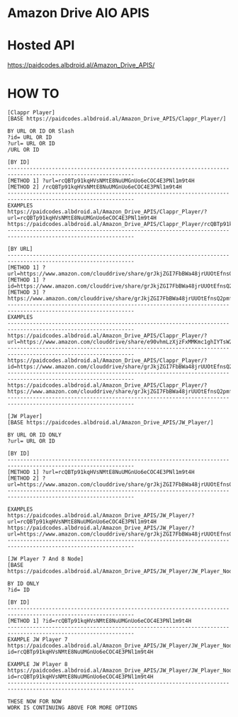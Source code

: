 # Amazon Drive AIO APIS

# Hosted API
https://paidcodes.albdroid.al/Amazon_Drive_APIS/

# HOW TO

    [Clappr Player]
    [BASE https://paidcodes.albdroid.al/Amazon_Drive_APIS/Clappr_Player/]

    BY URL OR ID OR Slash
    ?id= URL OR ID
    ?url= URL OR ID
    /URL OR ID

    [BY ID]
    --------------------------------------------------------------------------------------------------------------
    [METHOD 1] ?url=rcQBTp91kqHVsNMtE8NuUMGnUo6eCOC4E3PNl1m9t4H
    [METHOD 2] /rcQBTp91kqHVsNMtE8NuUMGnUo6eCOC4E3PNl1m9t4H
    --------------------------------------------------------------------------------------------------------------
    EXAMPLES
    https://paidcodes.albdroid.al/Amazon_Drive_APIS/Clappr_Player/?url=rcQBTp91kqHVsNMtE8NuUMGnUo6eCOC4E3PNl1m9t4H
    https://paidcodes.albdroid.al/Amazon_Drive_APIS/Clappr_Player/rcQBTp91kqHVsNMtE8NuUMGnUo6eCOC4E3PNl1m9t4H
    --------------------------------------------------------------------------------------------------------------

    [BY URL]
    --------------------------------------------------------------------------------------------------------------
    [METHOD 1] ?url=https://www.amazon.com/clouddrive/share/grJkjZGI7FbBWa48jrUUOtEfnsQ2pmfYj67NTHF2oSW
    [METHOD 1] ?id=https://www.amazon.com/clouddrive/share/grJkjZGI7FbBWa48jrUUOtEfnsQ2pmfYj67NTHF2oSW
    [METHOD 3] ?https://www.amazon.com/clouddrive/share/grJkjZGI7FbBWa48jrUUOtEfnsQ2pmfYj67NTHF2oSW
    --------------------------------------------------------------------------------------------------------------
    EXAMPLES
    --------------------------------------------------------------------------------------------------------------
    https://paidcodes.albdroid.al/Amazon_Drive_APIS/Clappr_Player/?url=https://www.amazon.com/clouddrive/share/e90vhmLzXjzFxMMKmc1ghIYTsW2GX6G8aBG1lke7pjQ
    --------------------------------------------------------------------------------------------------------------
    https://paidcodes.albdroid.al/Amazon_Drive_APIS/Clappr_Player/?id=https://www.amazon.com/clouddrive/share/grJkjZGI7FbBWa48jrUUOtEfnsQ2pmfYj67NTHF2oSW
    --------------------------------------------------------------------------------------------------------------
    https://paidcodes.albdroid.al/Amazon_Drive_APIS/Clappr_Player/?https://www.amazon.com/clouddrive/share/grJkjZGI7FbBWa48jrUUOtEfnsQ2pmfYj67NTHF2oSW
    --------------------------------------------------------------------------------------------------------------

    [JW Player]
    [BASE https://paidcodes.albdroid.al/Amazon_Drive_APIS/JW_Player/]

    BY URL OR ID ONLY
    ?url= URL OR ID

    [BY ID]
    --------------------------------------------------------------------------------------------------------------
    [METHOD 1] ?url=rcQBTp91kqHVsNMtE8NuUMGnUo6eCOC4E3PNl1m9t4H
    [METHOD 2] ?url=https://www.amazon.com/clouddrive/share/grJkjZGI7FbBWa48jrUUOtEfnsQ2pmfYj67NTHF2oSW
    --------------------------------------------------------------------------------------------------------------

    EXAMPLES
    https://paidcodes.albdroid.al/Amazon_Drive_APIS/JW_Player/?url=rcQBTp91kqHVsNMtE8NuUMGnUo6eCOC4E3PNl1m9t4H
    https://paidcodes.albdroid.al/Amazon_Drive_APIS/JW_Player/?url=https://www.amazon.com/clouddrive/share/grJkjZGI7FbBWa48jrUUOtEfnsQ2pmfYj67NTHF2oSW
    --------------------------------------------------------------------------------------------------------------

    [JW Player 7 And 8 Node]
    [BASE https://paidcodes.albdroid.al/Amazon_Drive_APIS/JW_Player/JW_Player_Node/]

    BY ID ONLY
    ?id= ID

    [BY ID]
    --------------------------------------------------------------------------------------------------------------
    [METHOD 1] ?id=rcQBTp91kqHVsNMtE8NuUMGnUo6eCOC4E3PNl1m9t4H
    --------------------------------------------------------------------------------------------------------------
    EXAMPLE JW Player 7
    https://paidcodes.albdroid.al/Amazon_Drive_APIS/JW_Player/JW_Player_Node/jw7.php?id=rcQBTp91kqHVsNMtE8NuUMGnUo6eCOC4E3PNl1m9t4H

    EXAMPLE JW Player 8
    https://paidcodes.albdroid.al/Amazon_Drive_APIS/JW_Player/JW_Player_Node/?id=rcQBTp91kqHVsNMtE8NuUMGnUo6eCOC4E3PNl1m9t4H
    --------------------------------------------------------------------------------------------------------------

    THESE NOW FOR NOW
    WORK IS CONTINUING ABOVE FOR MORE OPTIONS
